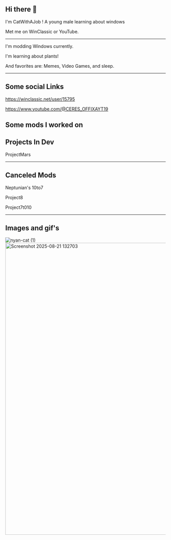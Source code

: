 ## Hi there 👋
I'm CatWithAJob ! A young male learning about windows

Met me on WinClassic or YouTube.

-------------------------------------------

I'm modding Windows currently.

I'm learning about plants!

And favorites are: Memes, Video Games, and sleep.

--------------------------------------------


## Some social Links
https://winclassic.net/user/15795

https://www.youtube.com/@CERES_OFFIXAYT19

## Some mods I worked on
Projects In Dev
------------------------------

ProjectMars

------------------------------

Canceled Mods
-----------------------------

Neptunian's 10to7

Project8

Project7t010

-----------------------------

## Images and gif's
![nyan-cat (1)](https://github.com/user-attachments/assets/fd059e0a-8fb3-43d1-bce8-1bf4a047ff2f)
<img width="1332" height="917" alt="Screenshot 2025-08-21 132703" src="https://github.com/user-attachments/assets/6fca8888-bbf0-42d4-8624-41c0e0aadac6" />



